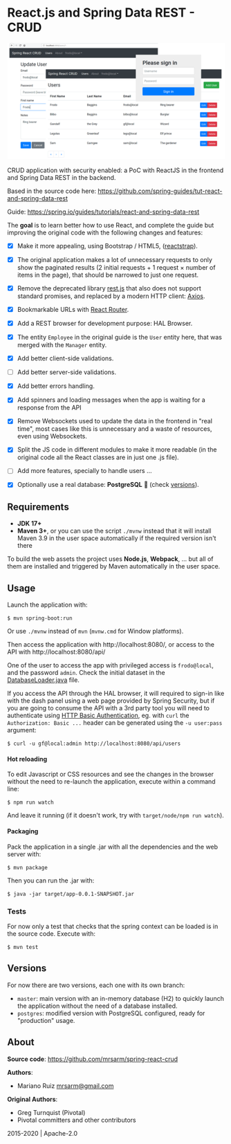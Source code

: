 React.js and Spring Data REST - CRUD
====================================

![React Spring CRUD](docs/img/spring-react-crud.png)

CRUD application with security enabled: a PoC with
ReactJS in the frontend and Spring Data REST in the backend.

Based in the source code here: https://github.com/spring-guides/tut-react-and-spring-data-rest

Guide: https://spring.io/guides/tutorials/react-and-spring-data-rest

The **goal** is to learn better how to use React, and complete the guide but
improving the original code with the following changes and features:

- [X] Make it more appealing, using Bootstrap / HTML5,
      ([reactstrap](https://reactstrap.github.io/)).
- [X] The original application makes a lot of unnecessary requests to only show
      the paginated results (2 initial requests + 1 request × number of items
      in the page), that should be narrowed to just one request.
- [X] Remove the deprecated library [rest.js](https://github.com/cujojs/rest) that
      also does not support standard promises, and replaced by a modern HTTP client:
      [Axios](https://github.com/axios/axios).
- [X] Bookmarkable URLs with [React Router](https://reacttraining.com/react-router/).
- [X] Add a REST browser for development purpose: HAL Browser.
- [X] The entity `Employee` in the original guide is the `User` entity here,
      that was merged with the `Manager` entity.
- [X] Add better client-side validations.
- [ ] Add better server-side validations.
- [X] Add better errors handling.
- [X] Add spinners and loading messages when the app is waiting for
      a response from the API
- [X] Remove Websockets used to update the data in the frontend in "real time",
      most cases like this is unnecessary and a waste of resources,
      even using Websockets.
- [X] Split the JS code in different modules to make it more readable (in the
      original code all the React classes are in just one .js file).
- [ ] Add more features, specially to handle users ...
- [X] Optionally use a real database: **PostgreSQL** :elephant:
  (check [versions](#versions)).


Requirements
------------

- **JDK 17+**
- **Maven 3+**, or you can use the script `./mvnw` instead that it will install
  Maven 3.9 in the user space automatically if the required version isn't there

To build the web assets the project uses **Node.js**, **Webpack**, ...
but all of them are installed and triggered by Maven automatically
in the user space.


Usage
-----

Launch the application with:

    $ mvn spring-boot:run

Or use `./mvnw` instead of `mvn` (`mvnw.cmd` for Window platforms).

Then access the application with http://localhost:8080/, or access
to the API with http://localhost:8080/api/

One of the user to access the app with privileged access is `frodo@local`,
and the password `admin`. Check the initial dataset in
the [DatabaseLoader.java](src/main/java/ar/com/mrdev/app/user/DatabaseLoader.java#L46-L50)
file.

If you access the API through the HAL browser, it will required to sign-in
like with the dash panel using a web page provided by Spring Security,
but if you are going to consume the API with a 3rd party tool
you will need to authenticate using
[HTTP Basic Authentication](https://en.wikipedia.org/wiki/Basic_access_authentication),
eg. with `curl` the `Authorization: Basic ...` header can be generated using
the `-u user:pass` argument:

    $ curl -u gf@local:admin http://localhost:8080/api/users

#### Hot reloading

To edit Javascript or CSS resources and see the changes in the
browser without the need to re-launch the application, execute within
a command line:

    $ npm run watch

And leave it running (if it doesn't work, try with `target/node/npm run watch`).


#### Packaging

Pack the application in a single .jar with all the dependencies
and the web server with:

    $ mvn package

Then you can run the .jar with:

    $ java -jar target/app-0.0.1-SNAPSHOT.jar


### Tests

For now only a test that checks that the spring context
can be loaded is in the source code. Execute with:

    $ mvn test


Versions
--------

For now there are two versions, each one with its own branch:

- `master`: main version with an in-memory database (H2) to quickly
  launch the application without the need of a database installed.
- `postgres`: modified version with PostgreSQL configured,
  ready for "production" usage.


About
-----

**Source code**: https://github.com/mrsarm/spring-react-crud

**Authors**:
* Mariano Ruiz <mrsarm@gmail.com>

**Original Authors**:
* Greg Turnquist (Pivotal)
* Pivotal committers and other contributors

2015-2020  |  Apache-2.0
